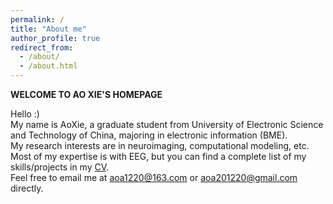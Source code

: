 ```yaml
---
permalink: /
title: "About me"
author_profile: true
redirect_from: 
  - /about/
  - /about.html
---
```



**WELCOME TO AO XIE'S HOMEPAGE**

Hello :) <br>
My name is AoXie, a graduate student from University of Electronic Science and Technology of China, majoring in electronic information (BME). <br>
My research interests are in neuroimaging, computational modeling, etc. <br>
Most of my expertise is with EEG, but you can find a complete list of my skills/projects in my [CV](https://ao1220.github.io/cv/). <br>
Feel free to email me at [aoa1220@163.com](aoa1220@163.com) or [aoa201220@gmail.com](aoa201220@gmail.com) directly. <br>
